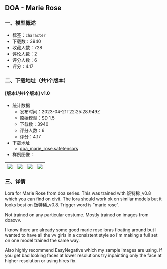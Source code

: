 ## DOA - Marie Rose
### 一、模型概述

- 标签：`character`
- 下载数：3940
- 收藏人数：728
- 评论人数：2
- 评分人数：6
- 评分：4.17

### 二、下载地址（共1个版本）

#### [版本1/共1个版本] v1.0

- 统计数据
  - 发布时间：2023-04-21T22:25:28.949Z
  - 原始模型：SD 1.5
  - 下载数：3940
  - 评分人数：6
  - 评分：4.17
- 下载地址
  - [doa_marie_rose.safetensors](https://civitai.com/api/download/models/51871)
- 样例图像：

| <img src="https://image.civitai.com/xG1nkqKTMzGDvpLrqFT7WA/fb9dd6f2-5af5-4438-7715-35bb727e0500/width=450/558928.jpeg" /> | <img src="https://image.civitai.com/xG1nkqKTMzGDvpLrqFT7WA/a543dc92-b4ed-46bb-b4d5-fae9eaf2ca00/width=450/558926.jpeg" /> | <img src="https://image.civitai.com/xG1nkqKTMzGDvpLrqFT7WA/93632bda-3354-429c-3dc0-8645b6369700/width=450/558927.jpeg" /> | <img src="https://image.civitai.com/xG1nkqKTMzGDvpLrqFT7WA/2eb38955-69d0-4fdb-dab9-81972305c000/width=450/558925.jpeg" /> |
| ---- | ---- | ---- | ---- |


### 三、详情
<p>Lora for Marie Rose from doa series. This was trained with 饭特稀_v0.8 which you can find on civit. The lora should work ok on similar models but it looks best on 饭特稀_v0.8. Trigger word is "marie rose".</p><p>Not trained on any particular costume. Mostly trained on images from doaxvv.</p><p>I know there are already some good marie rose loras floating around but I wanted to have all the vv girls in a consistent style so I'm making a full set on one model trained the same way.</p><p>Also highly recommend EasyNegative which my sample images are using. If you get bad looking faces at lower resolutions try inpainting only the face at higher resolution or using hires fix.</p>